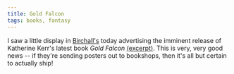 ```yaml
---
title: Gold Falcon
tags: books, fantasy
---
```


I saw a little display in <a href="http://birchalls.com.au/">Birchall's</a>
today advertising the imminent release of Katherine Kerr's latest book *Gold
Falcon* <a href="http://www.deverry.com/goldexcp.html">(excerpt)</a>. This is
very, very good news -- if they're sending posters out to bookshops, then it's
all but certain to actually ship!
